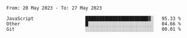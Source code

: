 <!--START_SECTION:waka-->

```text
From: 20 May 2023 - To: 27 May 2023

JavaScript                   ███████████████████████▓░   95.33 %
Other                        █░░░░░░░░░░░░░░░░░░░░░░░░   04.66 %
Git                          ░░░░░░░░░░░░░░░░░░░░░░░░░   00.01 %
```

<!--END_SECTION:waka-->
